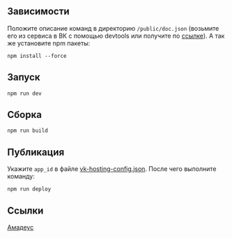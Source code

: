 ## Зависимости

Положите описание команд в директорию `/public/doc.json` (возьмите его из сервиса в ВК с помощью devtools или получите
по [ссылке](https://xeleos.ddns.net/api/commands/doc)).
А так же установите npm пакеты:

```shell
npm install --force
```

## Запуск

```shell
npm run dev
```

## Сборка

```shell
npm run build
```

## Публикация

Укажите `app_id` в файле [vk-hosting-config.json](./vk-hosting-config.json).
После чего выполните команду:

```shell
npm run deploy
```

## Ссылки

[Амадеус](https://vk.com/app51547376)
